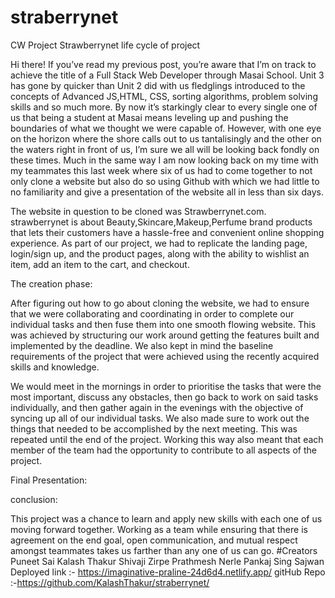 # straberrynet
CW Project
Strawberrynet
life cycle of project

Hi there! If you’ve read my previous post, you’re aware that I’m on track to achieve the title of a Full Stack Web Developer through Masai School. Unit 3 has gone by quicker than Unit 2 did with us fledglings introduced to the concepts of Advanced JS,HTML, CSS, sorting algorithms, problem solving skills and so much more. By now it’s starkingly clear to every single one of us that being a student at Masai means leveling up and pushing the boundaries of what we thought we were capable of. However, with one eye on the horizon where the shore calls out to us tantalisingly and the other on the waters right in front of us, I’m sure we all will be looking back fondly on these times. Much in the same way I am now looking back on my time with my teammates this last week where six of us had to come together to not only clone a website but also do so using Github with which we had little to no familiarity and give a presentation of the website all in less than six days.

The website in question to be cloned was Strawberrynet.com. strawberrynet is about Beauty,Skincare,Makeup,Perfume brand products that lets their customers have a hassle-free and convenient online shopping experience. As part of our project, we had to replicate the landing page, login/sign up, and the product pages, along with the ability to wishlist an item, add an item to the cart, and checkout.

The creation phase:

After figuring out how to go about cloning the website, we had to ensure that we were collaborating and coordinating in order to complete our individual tasks and then fuse them into one smooth flowing website. This was achieved by structuring our work around getting the features built and implemented by the deadline. We also kept in mind the baseline requirements of the project that were achieved using the recently acquired skills and knowledge.

We would meet in the mornings in order to prioritise the tasks that were the most important, discuss any obstacles, then go back to work on said tasks individually, and then gather again in the evenings with the objective of syncing up all of our individual tasks. We also made sure to work out the things that needed to be accomplished by the next meeting. This was repeated until the end of the project. Working this way also meant that each member of the team had the opportunity to contribute to all aspects of the project.

Final Presentation:


conclusion:

This project was a chance to learn and apply new skills with each one of us moving forward together. Working as a team while ensuring that there is agreement on the end goal, open communication, and mutual respect amongst teammates takes us farther than any one of us can go.
#Creators
Puneet Sai
Kalash Thakur
Shivaji Zirpe
Prathmesh Nerle
Pankaj Sing Sajwan
Deployed link :- https://imaginative-praline-24d6d4.netlify.app/
gitHub Repo :-https://github.com/KalashThakur/straberrynet/
